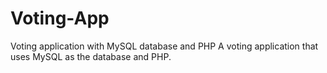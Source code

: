 # Voting-App
Voting application with MySQL database and PHP
A voting application that uses MySQL as the database and PHP.
